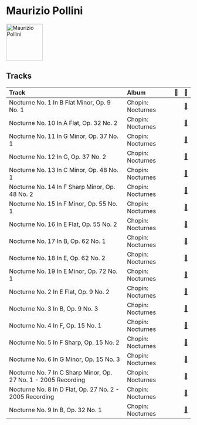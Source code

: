 
# Maurizio Pollini


<img src="https://i.scdn.co/image/b569f4420a0c5257c26c745a8928cac516dd4144" alt="Maurizio Pollini" width="100" />

## Tracks

| Track                                                          | Album             | 💚   | 🔗                                                          |
|:---------------------------------------------------------------|:------------------|:----|:-----------------------------------------------------------|
| Nocturne No. 1 In B Flat Minor, Op. 9 No. 1                    | Chopin: Nocturnes |     | [🔗](https://open.spotify.com/track/2d6ml9Qkx8r4EjuUyrdpRV) |
| Nocturne No. 10 In A Flat, Op. 32 No. 2                        | Chopin: Nocturnes |     | [🔗](https://open.spotify.com/track/4KrOzPa98JgmFJVaOwLvdJ) |
| Nocturne No. 11 In G Minor, Op. 37 No. 1                       | Chopin: Nocturnes |     | [🔗](https://open.spotify.com/track/6saqyONsKCCJw0gWh95LCi) |
| Nocturne No. 12 In G, Op. 37 No. 2                             | Chopin: Nocturnes |     | [🔗](https://open.spotify.com/track/48QFWf03hb7Er4NHodAi82) |
| Nocturne No. 13 In C Minor, Op. 48 No. 1                       | Chopin: Nocturnes |     | [🔗](https://open.spotify.com/track/4qOccDLi9YIkBJpN7gQDkn) |
| Nocturne No. 14 In F Sharp Minor, Op. 48 No. 2                 | Chopin: Nocturnes |     | [🔗](https://open.spotify.com/track/5z7VyrtLbDCV3YgomB2JD6) |
| Nocturne No. 15 In F Minor, Op. 55 No. 1                       | Chopin: Nocturnes |     | [🔗](https://open.spotify.com/track/0XFiaEw6H4rIuuhNFbnP9F) |
| Nocturne No. 16 In E Flat, Op. 55 No. 2                        | Chopin: Nocturnes |     | [🔗](https://open.spotify.com/track/7r9DH7AvvijvMXFMGMsdqK) |
| Nocturne No. 17 In B, Op. 62 No. 1                             | Chopin: Nocturnes |     | [🔗](https://open.spotify.com/track/3UhDV3GnefK0y3CUjRBim9) |
| Nocturne No. 18 In E, Op. 62 No. 2                             | Chopin: Nocturnes |     | [🔗](https://open.spotify.com/track/4PKNFBtURS8wuOyJoA5I1S) |
| Nocturne No. 19 In E Minor, Op. 72 No. 1                       | Chopin: Nocturnes |     | [🔗](https://open.spotify.com/track/068BPNYklLpBX6VhMCKsUX) |
| Nocturne No. 2 In E Flat, Op. 9 No. 2                          | Chopin: Nocturnes |     | [🔗](https://open.spotify.com/track/503fwzlbWHx5g0CqlU9Giu) |
| Nocturne No. 3 In B, Op. 9 No. 3                               | Chopin: Nocturnes |     | [🔗](https://open.spotify.com/track/5WfsSJH86qH4fOhsTu03nT) |
| Nocturne No. 4 In F, Op. 15 No. 1                              | Chopin: Nocturnes |     | [🔗](https://open.spotify.com/track/2HGPwnDkObM0QxHduiQQf7) |
| Nocturne No. 5 In F Sharp, Op. 15 No. 2                        | Chopin: Nocturnes |     | [🔗](https://open.spotify.com/track/2hRx649mlo5boO1jfDe03O) |
| Nocturne No. 6 In G Minor, Op. 15 No. 3                        | Chopin: Nocturnes |     | [🔗](https://open.spotify.com/track/5PHajk1v9B4z9ubkhDrFj6) |
| Nocturne No. 7 In C Sharp Minor, Op. 27 No. 1 - 2005 Recording | Chopin: Nocturnes |     | [🔗](https://open.spotify.com/track/4FFaOQHk9j1QknVLyIPUxl) |
| Nocturne No. 8 In D Flat, Op. 27 No. 2 - 2005 Recording        | Chopin: Nocturnes |     | [🔗](https://open.spotify.com/track/3G98iZXs933j4EkqACWfka) |
| Nocturne No. 9 In B, Op. 32 No. 1                              | Chopin: Nocturnes |     | [🔗](https://open.spotify.com/track/5cNbz1TcuzndymBqUNyBC7) |